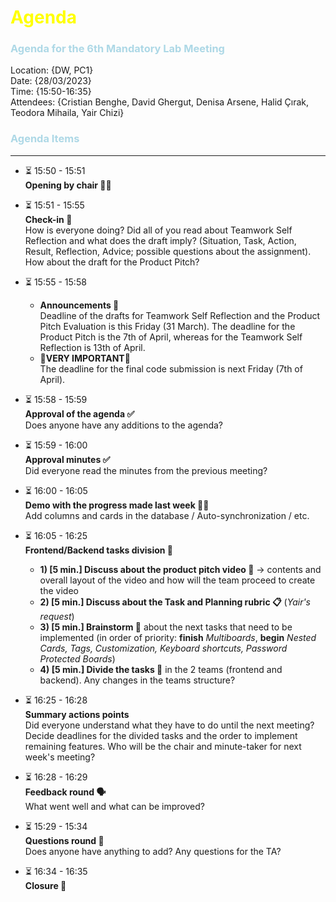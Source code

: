 # <span style="color:Yellow">Agenda</span>

### <span style="color:LightBlue">Agenda for the 6th Mandatory Lab Meeting</span>


Location:       {DW, PC1}\
Date:           {28/03/2023}\
Time:     {15:50-16:35}\
Attendees:      {Cristian Benghe, David Ghergut, Denisa Arsene, Halid Çırak, Teodora Mihaila, Yair Chizi}


### <span style="color:LightBlue">Agenda Items</span>
---
* ⏳ 15:50 - 15:51   
  **Opening by chair 👋🏻**

* ⏳ 15:51 - 15:55   
  **Check-in 🚪** <br />
  How is everyone doing? Did all of you read about Teamwork Self Reflection and what does the draft imply? (Situation, Task, Action, Result, Reflection, Advice; possible questions about the assignment). How about the draft for the Product Pitch? 

* ⏳ 15:55 - 15:58   
  - **Announcements 📣** <br />
  Deadline of the drafts for Teamwork Self Reflection and the Product Pitch Evaluation is this Friday (31 March). The deadline for the Product Pitch is the 7th of April, whereas for the Teamwork Self Reflection is 13th of April.
  - **🚨VERY IMPORTANT🚨** <br />
  The deadline for the final code submission is next Friday (7th of April).

* ⏳ 15:58 - 15:59  
  **Approval of the agenda ✅** <br />
  Does anyone have any additions to the agenda?

* ⏳ 15:59 - 16:00  
  **Approval minutes ✅** <br />
  Did everyone read the minutes from the previous meeting?

* ⏳ 16:00 - 16:05  
  **Demo with the progress made last week 🏃🏻‍** <br />
  Add columns and cards in the database / Auto-synchronization / etc.

* ⏳ 16:05 - 16:25  
  **Frontend/Backend tasks division 🎯**<br />
  - **1) [5 min.] Discuss about the product pitch video 🎥** -> contents and overall layout of the video and how will the team proceed to create the video <br />
  - **2) [5 min.] Discuss about the Task and Planning rubric 📋** (*Yair's request*) <br />
  - **3) [5 min.] Brainstorm 🤔** about the next tasks that need to be implemented (in order of priority: **finish** *Multiboards*, **begin** *Nested Cards, Tags, Customization, Keyboard shortcuts, Password Protected Boards*) <br />
  - **4) [5 min.] Divide the tasks 🚀** in the 2 teams (frontend and backend). Any changes in the teams structure?

* ⏳ 16:25 - 16:28  
  **Summary actions points** <br />
  Did everyone understand what they have to do until the next meeting? Decide deadlines for the divided tasks and the order to implement remaining features. Who will be the chair and minute-taker for next week's meeting?

* ⏳ 16:28 - 16:29  
  **Feedback round 🗣️** <br />
  What went well and what can be improved?

* ⏳ 15:29 - 15:34  
  **Questions round 🙋‍** <br />
  Does anyone have anything to add?  Any questions for the TA?

* ⏳ 16:34 - 16:35  
  **Closure 👏** 



